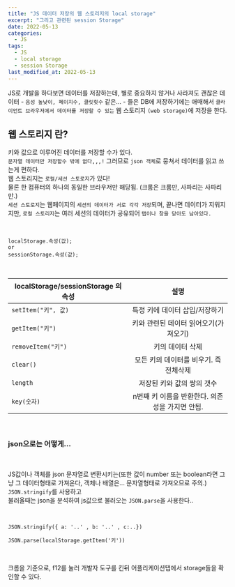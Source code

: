 ```yaml
---
title: "JS 데이터 저장의 웹 스토리지의 local storage"
excerpt: "그리고 관련된 session Storage"
date: 2022-05-13
categories:
  - JS
tags:
  - JS
  - local storage
  - session Storage
last_modified_at: 2022-05-13
---
```


JS로 개발을 하다보면 데이터를 저장하는데, 별로 중요하지 않거나 사라져도 괜찮은 데이터 - `음성 높낮이, 페이지수, 클릿횟수` 같은... - 들은 DB에 저장하기에는 애매해서 `클라이언트 브라우저에서 데이터를 저장할 수 있는` 웹 스토리지 `(web storage)`에 저장을 한다.

## 웹 스토리지 란?

키와 값으로 이루어진 데이터를 저장할 수가 있다.  
`문자열 데이터만 저장할수 밖에 없다,,,!` 그러므로 `json 객체`로 뭉쳐서 데이터를 읽고 쓰는게 편하다.  
웹 스토리지는 `로컬/세션 스토로지`가 있다!  
물론 한 컴퓨터의 하나의 동일한 브라우저만 해당됨. (크롬은 크롬만, 사파리는 사파리만.)  
`세션 스토로지`는 웹페이지의 `세션의 데이터가 서로 각각 저장`되며, 끝나면 데이터가 지워지지만, `로컬 스토리지`는 여러 세션의 데이터가 공유되어 `탭이나 창을 닫아도 남아있다.`

<br>

```
localStorage.속성(값);
or
sessionStorage.속성(값);
```

<br>

| localStorage/sessionStorage 의 속성 |                      설명                       |
| ----------------------------------- | :---------------------------------------------: |
| `setItem("키", 값)`                 |         특정 키에 데이터 삽입/저장하기          |
| `getItem("키")`                     |      키와 관련된 데이터 읽어오기(가져오기)      |
| `removeItem("키")`                  |                키의 데이터 삭제                 |
| `clear()`                           |     모든 키의 데이터를 비우기. 즉 전체삭제      |
| `length`                            |           저장된 키와 값의 쌍의 갯수            |
| `key(숫자)`                         | n번째 키 이름을 반환한다. 의존성을 가지면 안됨. |

<br>

### json으로는 어떻게...

<br>

JS값이나 객체를 json 문자열로 변환시키는(또한 값이 number 또는 boolean라면 그냥 그 데이터형태로 가져온다, 객체나 배열은... 문자열형태로 가져오므로 주의.) `JSON.stringify`를 사용하고  
불러올때는 json을 분석하여 js값으로 불러오는 `JSON.parse`을 사용한다..

<br>

`JSON.stringify({ a: '..' , b: '..' , c:..})`

`JSON.parse(localStorage.getItem('키'))`

<br>

크롬을 기준으로, f12를 눌러 개발자 도구를 킨뒤 어플리케이션탭에서 storage들을 확인할 수 있다.
